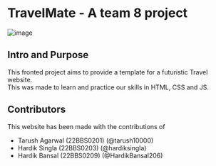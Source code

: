 # TravelMate - A team 8 project
![image](https://github.com/HardikBansal206/IEEE-TEMS-Team-8-Travel-Website-/assets/62472697/5c94e276-0d85-4979-865d-583e73756d6c)

## Intro and Purpose
This fronted project aims to provide a template for a futuristic Travel website. <br>
This was made to learn and practice our skills in HTML, CSS and JS.

## Contributors
This website has been made with the contributions of 
- Tarush Agarwal (22BBS0201) (@tarush10000)
- Hardik Singla (22BBS0203) (@hardiksingla)
- Hardik Bansal (22BBS0209) (@HardikBansal206)
